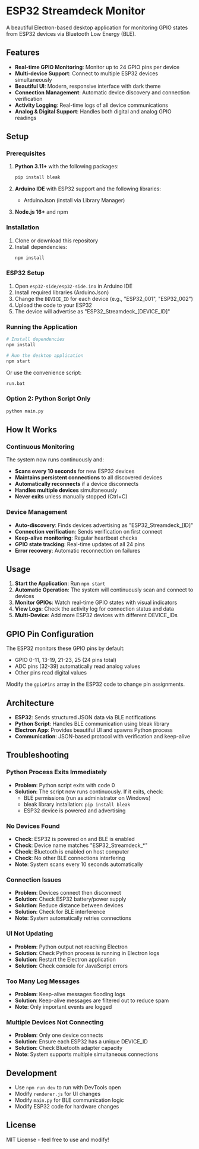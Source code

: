 # ESP32 Streamdeck Monitor

A beautiful Electron-based desktop application for monitoring GPIO states from ESP32 devices via Bluetooth Low Energy (BLE).

## Features

- **Real-time GPIO Monitoring**: Monitor up to 24 GPIO pins per device
- **Multi-device Support**: Connect to multiple ESP32 devices simultaneously
- **Beautiful UI**: Modern, responsive interface with dark theme
- **Connection Management**: Automatic device discovery and connection verification
- **Activity Logging**: Real-time logs of all device communications
- **Analog & Digital Support**: Handles both digital and analog GPIO readings

## Setup

### Prerequisites

1. **Python 3.11+** with the following packages:
   ```bash
   pip install bleak
   ```

2. **Arduino IDE** with ESP32 support and the following libraries:
   - ArduinoJson (install via Library Manager)

3. **Node.js 16+** and npm

### Installation

1. Clone or download this repository
2. Install dependencies:
   ```bash
   npm install
   ```

### ESP32 Setup

1. Open `esp32-side/esp32-side.ino` in Arduino IDE
2. Install required libraries (ArduinoJson)
3. Change the `DEVICE_ID` for each device (e.g., "ESP32_001", "ESP32_002")
4. Upload the code to your ESP32
5. The device will advertise as "ESP32_Streamdeck_[DEVICE_ID]"

### Running the Application

```bash
# Install dependencies
npm install

# Run the desktop application
npm start
```
Or use the convenience script:
```bash
run.bat
```

### Option 2: Python Script Only
```bash
python main.py
```

## How It Works

### Continuous Monitoring
The system now runs continuously and:
- **Scans every 10 seconds** for new ESP32 devices
- **Maintains persistent connections** to all discovered devices
- **Automatically reconnects** if a device disconnects
- **Handles multiple devices** simultaneously
- **Never exits** unless manually stopped (Ctrl+C)

### Device Management
- **Auto-discovery**: Finds devices advertising as "ESP32_Streamdeck_[ID]"
- **Connection verification**: Sends verification on first connect
- **Keep-alive monitoring**: Regular heartbeat checks
- **GPIO state tracking**: Real-time updates of all 24 pins
- **Error recovery**: Automatic reconnection on failures

## Usage

1. **Start the Application**: Run `npm start`
2. **Automatic Operation**: The system will continuously scan and connect to devices
3. **Monitor GPIOs**: Watch real-time GPIO states with visual indicators
4. **View Logs**: Check the activity log for connection status and data
5. **Multi-Device**: Add more ESP32 devices with different DEVICE_IDs

## GPIO Pin Configuration

The ESP32 monitors these GPIO pins by default:
- GPIO 0-11, 13-19, 21-23, 25 (24 pins total)
- ADC pins (32-39) automatically read analog values
- Other pins read digital values

Modify the `gpioPins` array in the ESP32 code to change pin assignments.

## Architecture

- **ESP32**: Sends structured JSON data via BLE notifications
- **Python Script**: Handles BLE communication using bleak library
- **Electron App**: Provides beautiful UI and spawns Python process
- **Communication**: JSON-based protocol with verification and keep-alive

## Troubleshooting

### Python Process Exits Immediately
- **Problem**: Python script exits with code 0
- **Solution**: The script now runs continuously. If it exits, check:
  - BLE permissions (run as administrator on Windows)
  - bleak library installation: `pip install bleak`
  - ESP32 device is powered and advertising

### No Devices Found
- **Check**: ESP32 is powered on and BLE is enabled
- **Check**: Device name matches "ESP32_Streamdeck_*"
- **Check**: Bluetooth is enabled on host computer
- **Check**: No other BLE connections interfering
- **Note**: System scans every 10 seconds automatically

### Connection Issues
- **Problem**: Devices connect then disconnect
- **Solution**: Check ESP32 battery/power supply
- **Solution**: Reduce distance between devices
- **Solution**: Check for BLE interference
- **Note**: System automatically retries connections

### UI Not Updating
- **Problem**: Python output not reaching Electron
- **Solution**: Check Python process is running in Electron logs
- **Solution**: Restart the Electron application
- **Solution**: Check console for JavaScript errors

### Too Many Log Messages
- **Problem**: Keep-alive messages flooding logs
- **Solution**: Keep-alive messages are filtered out to reduce spam
- **Note**: Only important events are logged

### Multiple Devices Not Connecting
- **Problem**: Only one device connects
- **Solution**: Ensure each ESP32 has a unique DEVICE_ID
- **Solution**: Check Bluetooth adapter capacity
- **Note**: System supports multiple simultaneous connections

## Development

- Use `npm run dev` to run with DevTools open
- Modify `renderer.js` for UI changes
- Modify `main.py` for BLE communication logic
- Modify ESP32 code for hardware changes

## License

MIT License - feel free to use and modify!
